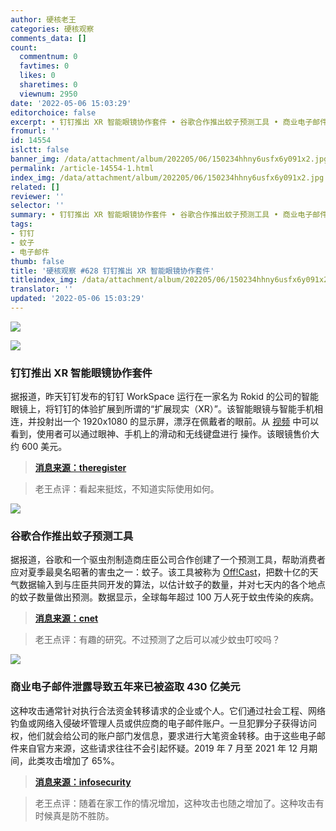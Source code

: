 ```yaml
---
author: 硬核老王
categories: 硬核观察
comments_data: []
count:
  commentnum: 0
  favtimes: 0
  likes: 0
  sharetimes: 0
  viewnum: 2950
date: '2022-05-06 15:03:29'
editorchoice: false
excerpt: • 钉钉推出 XR 智能眼镜协作套件 • 谷歌合作推出蚊子预测工具 • 商业电子邮件泄露导致五年来已被盗取 430 亿美元
fromurl: ''
id: 14554
islctt: false
banner_img: /data/attachment/album/202205/06/150234hhny6usfx6y091x2.jpg
permalink: /article-14554-1.html
index_img: /data/attachment/album/202205/06/150234hhny6usfx6y091x2.jpg
related: []
reviewer: ''
selector: ''
summary: • 钉钉推出 XR 智能眼镜协作套件 • 谷歌合作推出蚊子预测工具 • 商业电子邮件泄露导致五年来已被盗取 430 亿美元
tags:
- 钉钉
- 蚊子
- 电子邮件
thumb: false
title: '硬核观察 #628 钉钉推出 XR 智能眼镜协作套件'
titleindex_img: /data/attachment/album/202205/06/150234hhny6usfx6y091x2.jpg
translator: ''
updated: '2022-05-06 15:03:29'
---
```


![](/data/attachment/album/202205/06/150234hhny6usfx6y091x2.jpg)


![](/data/attachment/album/202205/06/150241fk0xf9z4l0gg3gkv.jpg)


### 钉钉推出 XR 智能眼镜协作套件


据报道，昨天钉钉发布的钉钉 WorkSpace 运行在一家名为 Rokid 的公司的智能眼镜上，将钉钉的体验扩展到所谓的“扩展现实（XR）”。该智能眼镜与智能手机相连，并投射出一个 1920x1080 的显示屏，漂浮在佩戴者的眼前。从 [视频](https://weibo.com/tv/show/1034:4765720727453771) 中可以看到，使用者可以通过眼神、手机上的滑动和无线键盘进行 操作。该眼镜售价大约 600 美元。



> 
> **[消息来源：theregister](https://www.theregister.com/2022/05/06/dingtalk_extended_reality/)**
> 
> 
> 



> 
> 老王点评：看起来挺炫，不知道实际使用如何。
> 
> 
> 


![](/data/attachment/album/202205/06/150251szbinmlgay7ll8lc.jpg)


### 谷歌合作推出蚊子预测工具


据报道，谷歌和一个驱虫剂制造商庄臣公司合作创建了一个预测工具，帮助消费者应对夏季最臭名昭著的害虫之一：蚊子。该工具被称为 [Off!Cast](https://off.com/en/mosquitoforecast)，把数十亿的天气数据输入到与庄臣共同开发的算法，以估计蚊子的数量，并对七天内的各个地点的蚊子数量做出预测。数据显示，全球每年超过 100 万人死于蚊虫传染的疾病。



> 
> **[消息来源：cnet](https://www.cnet.com/health/medical/google-and-off-launch-mosquito-forecast-tool/)**
> 
> 
> 



> 
> 老王点评：有趣的研究。不过预测了之后可以减少蚊虫叮咬吗？
> 
> 
> 


![](/data/attachment/album/202205/06/150309n11e9qr1q9xn14dr.jpg)


### 商业电子邮件泄露导致五年来已被盗取 430 亿美元


这种攻击通常针对执行合法资金转移请求的企业或个人。它们通过社会工程、网络钓鱼或网络入侵破坏管理人员或供应商的电子邮件账户。一旦犯罪分子获得访问权，他们就会给公司的账户部门发信息，要求进行大笔资金转移。由于这些电子邮件来自官方来源，这些请求往往不会引起怀疑。2019 年 7 月至 2021 年 12 月期间，此类攻击增加了 65%。



> 
> **[消息来源：infosecurity](https://www.infosecurity-magazine.com/news/fbi-thailand-hong-kong-banks-bec/)**
> 
> 
> 



> 
> 老王点评：随着在家工作的情况增加，这种攻击也随之增加了。这种攻击有时候真是防不胜防。
> 
> 
>